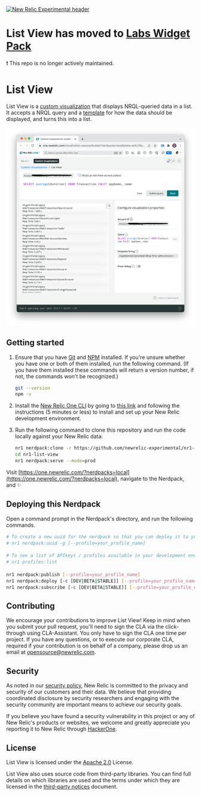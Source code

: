 [![New Relic Experimental header](https://github.com/newrelic/opensource-website/blob/develop/src/images/categories/Archived.png)]([https://opensource.newrelic.com/oss-category/#new-relic-experimental](https://opensource.newrelic.com/oss-category/#archived))

# List View has moved to [Labs Widget Pack](https://github.com/newrelic/nr-labs-widget-pack)

❗ This repo is no longer actively maintained. 

# List View

List View is a [custom visualization](https://developer.newrelic.com/explore-docs/custom-viz/) that displays NRQL-queried data in a list. It accepts a NRQL query and a [template](./template.md) for how the data should be displayed, and turns this into a list. 

![list view screenshot](screenshots/screenshot-1.png)

## Getting started

1. Ensure that you have [Git](https://git-scm.com/book/en/v2/Getting-Started-Installing-Git) and [NPM](https://www.npmjs.com/get-npm) installed. If you're unsure whether you have one or both of them installed, run the following command. (If you have them installed these commands will return a version number, if not, the commands won't be recognized.)

   ```bash
   git --version
   npm -v
   ```

2. Install the [New Relic One CLI](https://one.newrelic.com/developer-center) by going to [this link](https://one.newrelic.com/developer-center) and following the instructions (5 minutes or less) to install and set up your New Relic development environment.

3. Run the following command to clone this repository and run the code locally against your New Relic data:

   ```bash
   nr1 nerdpack:clone -r https://github.com/newrelic-experimental/nr1-list-view.git
   cd nr1-list-view
   nr1 nerdpack:serve --mode=prod
   ```

Visit [https://one.newrelic.com/?nerdpacks=local](https://one.newrelic.com/?nerdpacks=local), navigate to the Nerdpack, and :sparkles:

## Deploying this Nerdpack

Open a command prompt in the Nerdpack's directory, and run the following commands.

```bash
# To create a new uuid for the nerdpack so that you can deploy it to your account:
# nr1 nerdpack:uuid -g [--profile=your_profile_name]

# To see a list of APIkeys / profiles available in your development environment:
# nr1 profiles:list

nr1 nerdpack:publish [--profile=your_profile_name]
nr1 nerdpack:deploy [-c [DEV|BETA|STABLE]] [--profile=your_profile_name]
nr1 nerdpack:subscribe [-c [DEV|BETA|STABLE]] [--profile=your_profile_name]
```

## Contributing
We encourage your contributions to improve List View! Keep in mind when you submit your pull request, you'll need to sign the CLA via the click-through using CLA-Assistant. You only have to sign the CLA one time per project.
If you have any questions, or to execute our corporate CLA, required if your contribution is on behalf of a company,  please drop us an email at opensource@newrelic.com.

## Security

As noted in our [security policy](../../security/policy), New Relic is committed to the privacy and security of our customers and their data. We believe that providing coordinated disclosure by security researchers and engaging with the security community are important means to achieve our security goals.

If you believe you have found a security vulnerability in this project or any of New Relic's products or websites, we welcome and greatly appreciate you reporting it to New Relic through [HackerOne](https://hackerone.com/newrelic).

## License
List View is licensed under the [Apache 2.0](http://apache.org/licenses/LICENSE-2.0.txt) License.

List View also uses source code from third-party libraries. You can find full details on which libraries are used and the terms under which they are licensed in the [third-party notices](THIRD_PARTY_NOTICES.md) document.